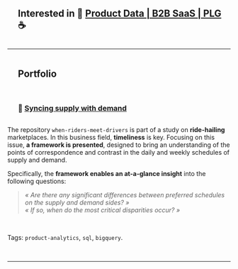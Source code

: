 <!--
**IsisSantosCosta/IsisSantosCosta** is a ✨ _special_ ✨ repository because its `README.md` (this file) appears on your GitHub profile.

Here are some ideas to get you started:

- 🔭 I’m currently working on ...
- 🌱 I’m currently learning ...
- 👯 I’m looking to collaborate on ...
- 🤔 I’m looking for help with ...
- 💬 Ask me about ...
- 📫 How to reach me: ...
- 😄 Pronouns: ...
- ⚡ Fun fact: ...
-->

<!-- ------------------------------------------------------------------------------------------------------------------------------------ -->
<!-- Intro -->
<div id="user-content-toc"><ul><summary><h2 style="display: inline-block;">
  Interested in 💬 <b><a href='https://www.linkedin.com/in/isis-santos-costa/'>Product Data | B2B SaaS | PLG</a></b> ☕ 
  </h2></summary></ul></div>
  
___

<!-- ------------------------------------------------------------------------------------------------------------------------------------ -->
<!-- Portfolio -->
<div id="user-content-toc"><ul><summary><h2 style="display: inline-block;"> Portfolio </h2></summary></ul></div>

<!-- ------------------------------------------------------------------------------------------------------------------------------------ -->
<!-- when-riders-meet-drivers -->
<div id="user-content-toc"><ul><summary>
  <h3 style="display: inline-block;"> 📌 <a href='https://github.com/isis-santos-costa/when-riders-meet-drivers'>Syncing supply with demand</a> </h3>
</summary></ul></div>

The repository `when-riders-meet-drivers` is part of a study on **ride-hailing** marketplaces. In this business field, **timeliness** is key. Focusing on this issue, **a framework is presented**, designed to bring an understanding of the points of correspondence and contrast in the daily and weekly schedules of supply and demand.  

Specifically, the **framework enables an at-a-glance insight** into the following questions:  

> <i> « Are there any significant differences between preferred schedules on the supply and demand sides? » </i>  
> <i> « If so, when do the most critical disparities occur? » </i>  

<br>

Tags: `product-analytics`, `sql`, `bigquery`.  

<br>

<!-- ------------------------------------------------------------------------------------------------------------------------------------ -->

___

